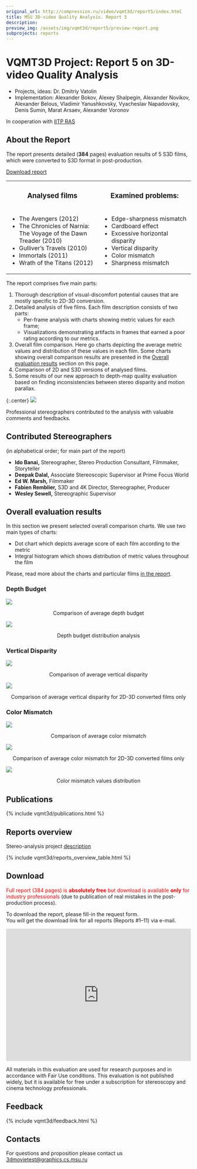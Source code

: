 ```yaml
---
original_url: http://compression.ru/video/vqmt3d/report5/index.html
title: MSU 3D-video Quality Analysis. Report 5
description: 
preview_img: /assets/img/vqmt3d/report5/preview-report.png
subprojects: reports
---
```


# VQMT3D Project: Report 5 on 3D-video Quality Analysis

* Projects, ideas: Dr. Dmitriy Vatolin
* Implementation: Alexander Bokov, Alexey Shalpegin, Alexander Novikov, Alexander Belous, Vladimir Yanushkovsky, Vyacheslav Napadovsky, Denis Sumin, Marat Arsaev, Alexander Voronov

In cooperation with [IITP RAS](http://www.iitp.ru/en/about)

## About the Report

The report presents detailed (**384** pages) evaluation results of 5 S3D
films, which were converted to S3D format in post-production.

[Download
report](/stereo_quality/report5.html#download)

<table class="center">
<colgroup>
<col style="width: 50%" />
<col style="width: 50%" />
</colgroup>
<tbody>
<tr class="odd" style="text-align: center">
<td><h3 id="analysed-films">Analysed films</h3></td>
<td><h3 id="examined-problems">Examined problems:</h3></td>
</tr>
<tr class="even" style="vertical-align: top;">
<td><ul>
<li>The Avengers (2012)</li>
<li>The Chronicles of Narnia:<br />
The Voyage of the Dawn Treader (2010)</li>
<li>Gulliver’s Travels (2010)</li>
<li>Immortals (2011)</li>
<li>Wrath of the Titans (2012)</li>
</ul></td>
<td><ul>
<li>Edge-sharpness mismatch</li>
<li>Cardboard effect</li>
<li>Excessive horizontal disparity</li>
<li>Vertical disparity</li>
<li>Color mismatch</li>
<li>Sharpness mismatch</li>
</ul></td>
</tr>
</tbody>
</table>

The report comprises five main parts:

1.  Thorough description of visual-discomfort potential causes that are
    mostly specific to 2D-3D conversion.
2.  Detailed analysis of five films. Each film description consists of
    two parts:
    -   Per-frame analysis with charts showing metric values for each
        frame;
    -   Visualizations demonstrating artifacts in frames that earned a
        poor rating according to our metrics.
3.  Overall film comparison. Here go charts depicting the average metric
    values and distribution of these values in each film. Some charts
    showing overall comparison results are presented in the [Overall
    evaluation
    results](/stereo_quality/report5.html#overall_results)
    section on this page.
4.  Comparison of 2D and S3D versions of analysed films.
5.  Some results of our new approach to depth-map quality evaluation
    based on finding inconsistencies between stereo disparity and motion
    parallax.

{:.center}
![](/assets/img/vqmt3d/report5/r5_esm_mismatch_example.gif)

Professional stereographers contributed to the analysis with valuable
comments and feedbacks.

## Contributed Stereographers

(in alphabetical order; for main part of the report)

-   **Ido Banai,** Stereographer, Stereo Production Consultant,
    Filmmaker, Storyteller
-   **Deepak Dalal,** Associate Stereoscopic Supervisor at Prime Focus
    World
-   **Ed W. Marsh,** Filmmaker
-   **Fabien Remblier,** S3D and 4K Director, Stereographer, Producer
-   **Wesley Sewell,** Stereographic Supervisor

<span id="overall_results"></span>

## Overall evaluation results

In this section we present selected overall comparison charts. We use
two main types of charts:

-   Dot chart which depicts average score of each film according to the
    metric
-   Integral histogram which shows distribution of metric values
    throughout the film

Please, read more about the charts and particular films [in the
report](/stereo_quality/report5.html#download).

### Depth Budget

[![](/assets/img/vqmt3d/report5/depth_budget_vs_release_date.png)](/assets/img/vqmt3d/report5/depth_budget_vs_release_date.png)

<div style="text-align: center;">Comparison of average depth budget</div>

[![](/assets/img/vqmt3d/report5/depth_budget_integral_histogram.png)](/assets/img/vqmt3d/report5/depth_budget_integral_histogram.png)

<div style="text-align: center;">Depth budget distribution analysis</div>

### Vertical Disparity

[![](/assets/img/vqmt3d/report5/vertical_parallax_vs_release_date.png)](/assets/img/vqmt3d/report5/vertical_parallax_vs_release_date.png)

<div style="text-align: center;">Comparison of average vertical disparity</div>

[![](/assets/img/vqmt3d/report5/vertical_parallax_vs_release_date_converted_only.png)](/assets/img/vqmt3d/report5/vertical_parallax_vs_release_date_converted_only.png)

<div style="text-align: center;">Comparison of average vertical disparity for 2D-3D converted films only</div>

### Color Mismatch

[![](/assets/img/vqmt3d/report5/color_mismatch_vs_release_date.png)](/assets/img/vqmt3d/report5/color_mismatch_vs_release_date.png)

<div style="text-align: center;">Comparison of average color mismatch</div>

[![](/assets/img/vqmt3d/report5/color_mismatch_vs_release_date_converted_only.png)](/assets/img/vqmt3d/report5/color_mismatch_vs_release_date_converted_only.png)

<div style="text-align: center;">Comparison of average color mismatch for 2D-3D converted films only</div>

[![](/assets/img/vqmt3d/report5/color_mismatch_integral_histogram.png)](/assets/img/vqmt3d/report5/color_mismatch_integral_histogram.png)

<div style="text-align: center;">Color mismatch values distribution</div>

## Publications

{% include vqmt3d/publications.html %}

## Reports overview

Stereo-analysis project
[description](http://compression.ru/video/vqmt3d/)

{% include vqmt3d/reports_overview_table.html %}

<span id="download"></span>

## Download

<span style="color: red">Full report (384 pages) is **absolutely free**
but download is available **only** for industry professionals</span>
(due to publication of real mistakes in the post-production process).

To download the report, please fill-in the request form.  
You will get the download link for all reports (Reports \#1–11) via
e-mail.

<iframe src="https://download.compression.ru/mailer/form.php?ReportName=Report%205" width="100%" height="360px" frameborder="0" marginheight="0" marginwidth="0">Loading...</iframe>

All materials in this evaluation are used for research purposes and in
accordance with Fair Use conditions. This evaluation is not published
widely, but it is available for free under a subscription for
stereoscopy and cinema technology professionals.

## Feedback

<link href="/assets/css/contacts.css" rel="stylesheet" type="text/css">
{% include vqmt3d/feedback.html %}

## Contacts

For questions and proposition please contact us <3dmovietest@graphics.cs.msu.ru>

